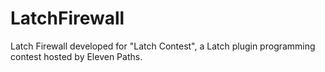# LatchFirewall
Latch Firewall developed for "Latch Contest", a Latch plugin programming contest hosted by Eleven Paths.
